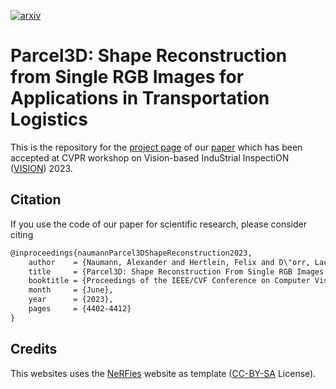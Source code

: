 [![arxiv](http://img.shields.io/badge/paper-arxiv.2304.08994-B31B1B.svg)](https://arxiv.org/abs/2304.08994)

# Parcel3D: Shape Reconstruction from Single RGB Images for Applications in Transportation Logistics

This is the repository for the [project page](https://a-nau.github.io/parcel3d/) of
our [paper](https://arxiv.org/abs/2304.08994) which has been accepted at CVPR workshop on Vision-based InduStrial InspectiON ([VISION](https://vision-based-industrial-inspection.github.io/cvpr-2023/)) 2023.

## Citation

If you use the code of our paper for scientific research, please consider citing

```latex
@inproceedings{naumannParcel3DShapeReconstruction2023,
    author    = {Naumann, Alexander and Hertlein, Felix and D\"orr, Laura and Furmans, Kai},
    title     = {Parcel3D: Shape Reconstruction From Single RGB Images for Applications in Transportation Logistics},
    booktitle = {Proceedings of the IEEE/CVF Conference on Computer Vision and Pattern Recognition (CVPR) Workshops},
    month     = {June},
    year      = {2023},
    pages     = {4402-4412}
}
```

## Credits

This websites uses the [NeRFies](https://nerfies.github.io) website as template ([CC-BY-SA](http://creativecommons.org/licenses/by-sa/4.0/) License).
